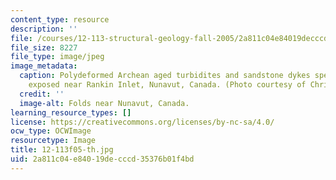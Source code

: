 ```yaml
---
content_type: resource
description: ''
file: /courses/12-113-structural-geology-fall-2005/2a811c04e84019decccd35376b01f4bd_12-113f05-th.jpg
file_size: 8227
file_type: image/jpeg
image_metadata:
  caption: Polydeformed Archean aged turbidites and sandstone dykes spectacularly
    exposed near Rankin Inlet, Nunavut, Canada. (Photo courtesy of Chris Studnicki-Gizbert.)
  credit: ''
  image-alt: Folds near Nunavut, Canada.
learning_resource_types: []
license: https://creativecommons.org/licenses/by-nc-sa/4.0/
ocw_type: OCWImage
resourcetype: Image
title: 12-113f05-th.jpg
uid: 2a811c04-e840-19de-cccd-35376b01f4bd
---
```

